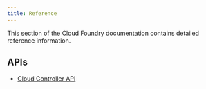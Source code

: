 ```yaml
---
title: Reference
---
```


This section of the Cloud Foundry documentation contains detailed reference information. 

## APIs ##

  * [Cloud Controller API](cc-api.html)

